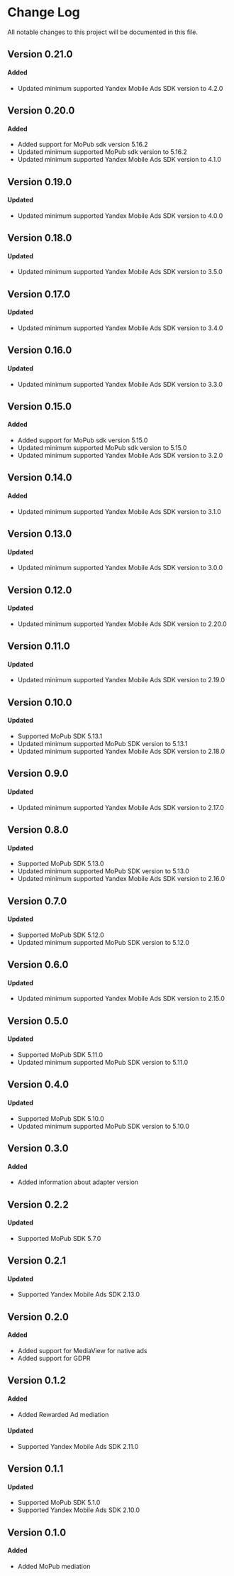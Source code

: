 # Change Log
All notable changes to this project will be documented in this file.

## Version 0.21.0

#### Added
* Updated minimum supported Yandex Mobile Ads SDK version to 4.2.0

## Version 0.20.0

#### Added
* Added support for MoPub sdk version 5.16.2
* Updated minimum supported MoPub sdk version to 5.16.2
* Updated minimum supported Yandex Mobile Ads SDK version to 4.1.0

## Version 0.19.0

#### Updated
* Updated minimum supported Yandex Mobile Ads SDK version to 4.0.0

## Version 0.18.0

#### Updated
* Updated minimum supported Yandex Mobile Ads SDK version to 3.5.0

## Version 0.17.0

#### Updated
* Updated minimum supported Yandex Mobile Ads SDK version to 3.4.0

## Version 0.16.0

#### Updated
* Updated minimum supported Yandex Mobile Ads SDK version to 3.3.0

## Version 0.15.0

#### Added
* Added support for MoPub sdk version 5.15.0
* Updated minimum supported MoPub sdk version to 5.15.0
* Updated minimum supported Yandex Mobile Ads SDK version to 3.2.0

## Version 0.14.0

#### Added
* Updated minimum supported Yandex Mobile Ads SDK version to 3.1.0

## Version 0.13.0

#### Updated
* Updated minimum supported Yandex Mobile Ads SDK version to 3.0.0

## Version 0.12.0

#### Updated
* Updated minimum supported Yandex Mobile Ads SDK version to 2.20.0

## Version 0.11.0

#### Updated
* Updated minimum supported Yandex Mobile Ads SDK version to 2.19.0

## Version 0.10.0

#### Updated
* Supported MoPub SDK 5.13.1
* Updated minimum supported MoPub SDK version to 5.13.1
* Updated minimum supported Yandex Mobile Ads SDK version to 2.18.0

## Version 0.9.0

#### Updated
* Updated minimum supported Yandex Mobile Ads SDK version to 2.17.0

## Version 0.8.0

#### Updated
* Supported MoPub SDK 5.13.0
* Updated minimum supported MoPub SDK version to 5.13.0
* Updated minimum supported Yandex Mobile Ads SDK version to 2.16.0

## Version 0.7.0

#### Updated
* Supported MoPub SDK 5.12.0
* Updated minimum supported MoPub SDK version to 5.12.0

## Version 0.6.0

#### Updated
* Updated minimum supported Yandex Mobile Ads SDK version to 2.15.0

## Version 0.5.0

#### Updated
* Supported MoPub SDK 5.11.0
* Updated minimum supported MoPub SDK version to 5.11.0

## Version 0.4.0

#### Updated
* Supported MoPub SDK 5.10.0
* Updated minimum supported MoPub SDK version to 5.10.0

## Version 0.3.0

#### Added
* Added information about adapter version

## Version 0.2.2

#### Updated
* Supported MoPub SDK 5.7.0

## Version 0.2.1

#### Updated
* Supported Yandex Mobile Ads SDK 2.13.0

## Version 0.2.0

#### Added
* Added support for MediaView for native ads
* Added support for GDPR

## Version 0.1.2

#### Added
* Added Rewarded Ad mediation

#### Updated
* Supported Yandex Mobile Ads SDK 2.11.0

## Version 0.1.1

#### Updated
* Supported MoPub SDK 5.1.0
* Supported Yandex Mobile Ads SDK 2.10.0

## Version 0.1.0

#### Added
* Added MoPub mediation
